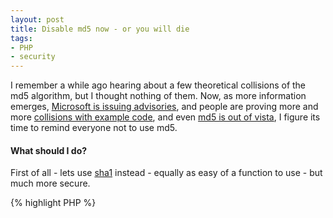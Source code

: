 ```yaml
---
layout: post
title: Disable md5 now - or you will die
tags:
- PHP
- security
---
```


I remember a while ago hearing about a few theoretical collisions of the md5 algorithm, but I thought nothing of them.  Now, as more information emerges, [Microsoft is issuing advisories](http://www.microsoft.com/technet/security/advisory/961509.mspx), and people are proving more and more [collisions with example code](http://www.schneier.com/blog/archives/2005/03/more_hash_funct.html), and even [md5 is out of vista](http://www.eweek.com/c/a/Security/Microsoft-Scraps-Old-Encryption-in-New-Code/), I figure its time to remind everyone not to use md5.


#### What should I do?


First of all - lets use [sha1](http://php.net/sha1) instead - equally as easy of a function to use - but much more secure.
    
{% highlight PHP %}
<?php
echo sha1('test');
{% endhighlight %}



**Output:**

    
    
    a94a8fe5ccb19ba61c4c0873d391e987982fbbd3
    



Next, disable it in php using disable_functions in your php.ini

**php.ini excerpt**

    
    
    disable_functions = md5
    



Finally, don't accidentally use it in your db ;)

